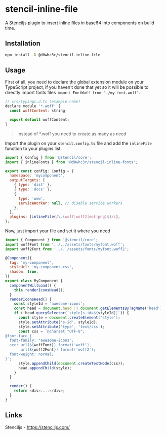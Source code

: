 # stencil-inline-file

A Stenciljs plugin to insert inline files in base64 into components on build time.

## Installation

```bash
npm install -D @d0whc3r/stencil-inline-file
```

## Usage

First of all, you need to declare the global extension module on your TypeScript project, if you haven't done that yet so it will be possible to directly import fonts files `import FontWoff from './my-font.woff'`.

```javascript
// src/typings.d.ts (example name)
declare module '*.woff' {
  const woffContent: string;

  export default woffContent;
}
```

> Instead of *.woff you need to create as many as need

Import the plugin on your `stencil.config.ts` file and add the `inlineFile` function to your plugins list.

```javascript
import { Config } from '@stencil/core';
import { inlineFonts } from '@d0whc3r/stencil-inline-fonts';

export const config: Config = {
  namespace: 'mycomponent',
  outputTargets: [
    { type: 'dist' },
    { type: 'docs' },
    {
      type: 'www',
      serviceWorker: null, // disable service workers
    },
  ],
  plugins: [inlineFile(/\.(woff|woff2|eot|png)$)/i],
};
```

Now, just import your file and set it where you need

```javascript
import { Component } from '@stencil/core';
import woffFont from '../../assets/fonts/myfont.woff';
import woff2Font from '../../assets/fonts/myfont.woff2';

@Component({
  tag: 'my-component',
  styleUrl: 'my-component.css',
  shadow: true,
})
export class MyComponent {
  componentWillLoad() {
    this.renderIconsHead();
  }
  renderIconsHead() {
    const styleId = 'awesome-icons';
    const head = document.head || document.getElementsByTagName('head')[0];
    if (!head.querySelector(`style[s-id=${styleId}]`)) {
      const style = document.createElement('style');
      style.setAttribute('s-id', styleId);
      style.setAttribute('type', 'text/css');
      const css = `@charset "UTF-8";
@font-face {
  font-family: "awesome-icons";
  src: url(${woffFont}) format('woff'),
       url(${woff2Font}) format('woff2');
  font-weight: normal;
}`;
      style.appendChild(document.createTextNode(css));
      head.appendChild(style);
    }
  }

  render() {
    return <div>....</div>;
  }
}
```

## Links

Stenciljs - https://stenciljs.com/
